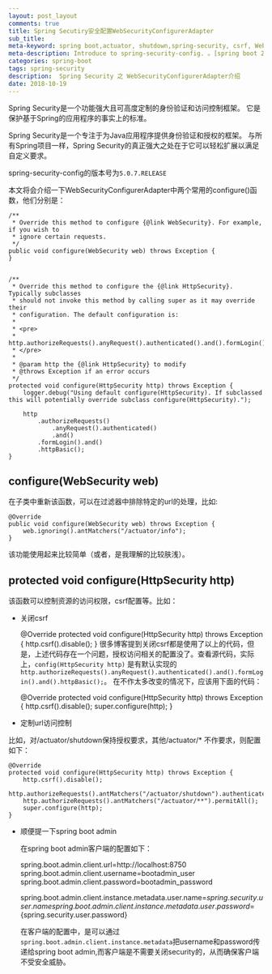 ```yaml
---
layout: post_layout
comments: true
title: Spring Secutiry安全配置WebSecurityConfigurerAdapter
sub_title: 
meta-keyword: spring boot,actuator, shutdown,spring-security, csrf, WebSecurityConfigurerAdapter
meta-description: Introduce to spring-security-config. 。[spring boot 2.0.x]
categories: spring-boot
tags: spring-security
description:  Spring Security 之 WebSecurityConfigurerAdapter介绍
date: 2018-10-19
---
```


Spring Security是一个功能强大且可高度定制的身份验证和访问控制框架。 它是保护基于Spring的应用程序的事实上的标准。

Spring Security是一个专注于为Java应用程序提供身份验证和授权的框架。 与所有Spring项目一样，Spring Security的真正强大之处在于它可以轻松扩展以满足自定义要求。

spring-security-config的版本号为`5.0.7.RELEASE`

本文将会介绍一下WebSecurityConfigurerAdapter中两个常用的configure()函数，他们分别是：

    /**
	 * Override this method to configure {@link WebSecurity}. For example, if you wish to
	 * ignore certain requests.
	 */
	public void configure(WebSecurity web) throws Exception {
	}


    /**
	 * Override this method to configure the {@link HttpSecurity}. Typically subclasses
	 * should not invoke this method by calling super as it may override their
	 * configuration. The default configuration is:
	 *
	 * <pre>
	 * http.authorizeRequests().anyRequest().authenticated().and().formLogin().and().httpBasic();
	 * </pre>
	 *
	 * @param http the {@link HttpSecurity} to modify
	 * @throws Exception if an error occurs
	 */
    protected void configure(HttpSecurity http) throws Exception {
		logger.debug("Using default configure(HttpSecurity). If subclassed this will potentially override subclass configure(HttpSecurity).");

		http
			.authorizeRequests()
				.anyRequest().authenticated()
				.and()
			.formLogin().and()
			.httpBasic();
	}

## configure(WebSecurity web)

在子类中重新该函数，可以在过滤器中排除特定的url的处理，比如:
    
    @Override
	public void configure(WebSecurity web) throws Exception {
		web.ignoring().antMatchers("/actuator/info");
	}
该功能使用起来比较简单（或者，是我理解的比较肤浅）。

## protected void configure(HttpSecurity http) 
该函数可以控制资源的访问权限，csrf配置等。比如：

- 关闭csrf


    @Override
	protected void configure(HttpSecurity http) throws Exception {
		http.csrf().disable();
	}
  很多博客提到关闭csrf都是使用了以上的代码，但是，上述代码存在一个问题，授权访问相关的配置没了。查看源代码，实际上，`config(HttpSecurity http)` 是有默认实现的`http.authorizeRequests().anyRequest().authenticated().and().formLogin().and().httpBasic();`。 在不作太多改变的情况下，应该用下面的代码：

    
    @Override
	protected void configure(HttpSecurity http) throws Exception {
		http.csrf().disable();
		super.configure(http);
	}

- 定制url访问控制

比如，对/actuator/shutdown保持授权要求，其他/actuator/* 不作要求，则配置如下：

    @Override
	protected void configure(HttpSecurity http) throws Exception {
		http.csrf().disable();
		http.authorizeRequests().antMatchers("/actuator/shutdown").authenticated();
		http.authorizeRequests().antMatchers("/actuator/**").permitAll();
		super.configure(http);
	}

- 顺便提一下spring boot admin

  在spring boot admin客户端的配置如下：


    spring.boot.admin.client.url=http://localhost:8750
    spring.boot.admin.client.username=bootadmin_user
    spring.boot.admin.client.password=bootadmin_password
    
    spring.boot.admin.client.instance.metadata.user.name=${spring.security.user.name}
    spring.boot.admin.client.instance.metadata.user.password=${spring.security.user.password}

  在客户端的配置中，是可以通过`spring.boot.admin.client.instance.metadata`把username和password传递给spring boot admin,而客户端是不需要关闭security的，从而确保客户端不受安全威胁。